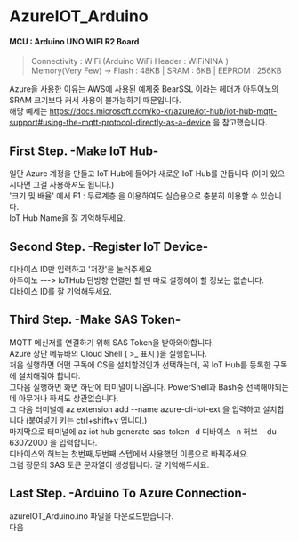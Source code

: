 AzureIOT_Arduino
==================

#### MCU : Arduino UNO WIFI R2 Board
>Connectivity : WiFi (Arduino WiFi Header : WiFiNINA )  
>Memory(Very Few) -> Flash : 48KB | SRAM : 6KB | EEPROM : 256KB   

Azure을 사용한 이유는 AWS에 사용된 예제중 BearSSL 이라는 헤더가 아두이노의 SRAM 크기보다 커서 사용이 불가능하기 때문입니다.  
해당 예제는 https://docs.microsoft.com/ko-kr/azure/iot-hub/iot-hub-mqtt-support#using-the-mqtt-protocol-directly-as-a-device 을 참고했습니다. 

##  First Step. -Make IoT Hub-
일단 Azure 계정을 만들고 IoT Hub에 들어가 새로운 IoT Hub를 만듭니다 (이미 있으시다면 그걸 사용하셔도 됩니다.)  
'크기 및 배율' 에서 F1 : 무료계층 을 이용하여도 실습용으로 충분히 이용할 수 있습니다.  
IoT Hub Name을 잘 기억해두세요.   

## Second Step. -Register IoT Device-
디바이스 ID만 입력하고 '저장'을 눌러주세요        
아두이노 ---> IoTHub 단방향 연결만 할 땐 따로 설정해야 할 정보는 없습니다.     
디바이스 ID를 잘 기억해두세요.    

## Third Step. -Make SAS Token-
MQTT 메신저를 연결하기 위해 SAS Token을 받아와야합니다.   
Azure 상단 메뉴바의 Cloud Shell ( >_ 표시 )을 실행합니다.    
처음 실행하면 어떤 구독에 CS을 설치할것인가 선택하는데, 꼭 IoT Hub를 등록한 구독에 설치해줘야 합니다.      
그다음 실행하면 화면 하단에 터미널이 나옵니다. PowerShell과 Bash중 선택해야되는데 아무거나 하셔도 상관없습니다.    
그 다음 터미널에 az extension add --name azure-cli-iot-ext 을 입력하고 설치합니다 (붙여넣기 키는 ctrl+shift+v 입니다.)      
마지막으로 터미널에 az iot hub generate-sas-token -d 디바이스 -n 허브 --du 63072000 을 입력합니다.     
디바이스와 허브는 첫번째,두번째 스텝에서 사용했던 이름으로 바꿔주세요.   
그럼 장문의 SAS 토큰 문자열이 생성됩니다. 잘 기억해두세요.   

## Last Step. -Arduino To Azure Connection-
azureIOT_Arduino.ino 파일을 다운로드받습니다.    
다음 

